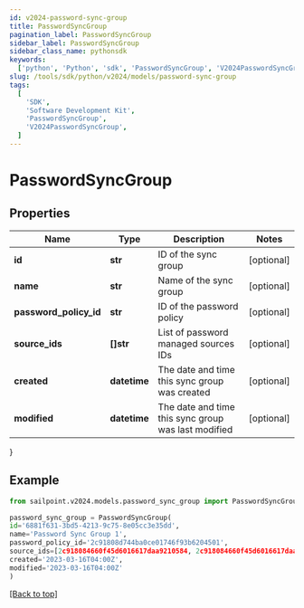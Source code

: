```yaml
---
id: v2024-password-sync-group
title: PasswordSyncGroup
pagination_label: PasswordSyncGroup
sidebar_label: PasswordSyncGroup
sidebar_class_name: pythonsdk
keywords:
  ['python', 'Python', 'sdk', 'PasswordSyncGroup', 'V2024PasswordSyncGroup']
slug: /tools/sdk/python/v2024/models/password-sync-group
tags:
  [
    'SDK',
    'Software Development Kit',
    'PasswordSyncGroup',
    'V2024PasswordSyncGroup',
  ]
---
```


# PasswordSyncGroup

## Properties

| Name | Type | Description | Notes |
| --- | --- | --- | --- |
| **id** | **str** | ID of the sync group | [optional] |
| **name** | **str** | Name of the sync group | [optional] |
| **password_policy_id** | **str** | ID of the password policy | [optional] |
| **source_ids** | **[]str** | List of password managed sources IDs | [optional] |
| **created** | **datetime** | The date and time this sync group was created | [optional] |
| **modified** | **datetime** | The date and time this sync group was last modified | [optional] |

}

## Example

```python
from sailpoint.v2024.models.password_sync_group import PasswordSyncGroup

password_sync_group = PasswordSyncGroup(
id='6881f631-3bd5-4213-9c75-8e05cc3e35dd',
name='Password Sync Group 1',
password_policy_id='2c91808d744ba0ce01746f93b6204501',
source_ids=[2c918084660f45d6016617daa9210584, 2c918084660f45d6016617daa9210500],
created='2023-03-16T04:00Z',
modified='2023-03-16T04:00Z'
)

```

[[Back to top]](#)
